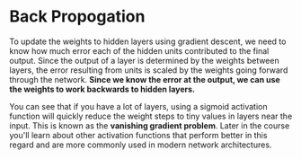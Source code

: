# Back Propogation

To update the weights to hidden layers using gradient descent, we need to know how much error each of the hidden units
contributed to the final output. Since the output of a layer is determined by the weights between layers, the error 
resulting from units is scaled by the weights going forward through the network. **Since we know the error at the output,
we can use the weights to work backwards to hidden layers.**

You can see that if you have a lot of layers, using a sigmoid activation function will quickly reduce the weight steps to tiny values in layers near the input. This is known as the **vanishing gradient problem**. Later in the course you'll learn about other activation functions that perform better in this regard and are more commonly used in modern network architectures.
